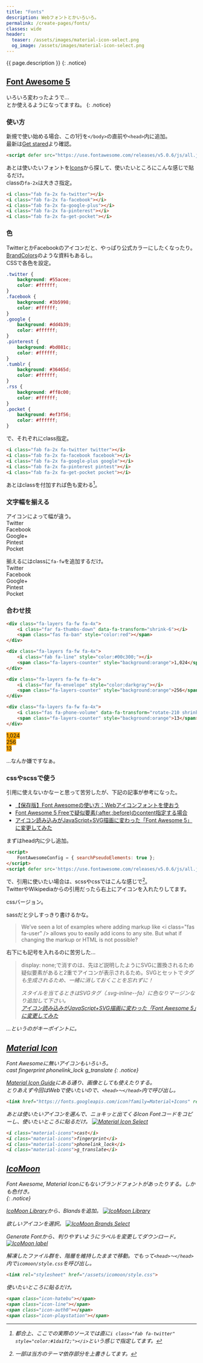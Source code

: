 ```yaml
---
title: "Fonts"
description: Webフォントとかいろいろ。
permalink: /create-pages/fonts/
classes: wide
header:
  teaser: /assets/images/material-icon-select.png
  og_image: /assets/images/material-icon-select.png
---
```

{{ page.description }}
{: .notice}

## [Font Awesome 5](https://fontawesome.com/)

いろいろ変わったようで…  
<i class="fab fa-line fa-3x"></i>とか使えるようになってますね。
{: .notice}

### 使い方

新規で使い始める場合、この1行を`</body>`の直前や`<head>`内に追加。  
最新は[Get stared](https://fontawesome.com/get-started)より確認。
```html
<script defer src="https://use.fontawesome.com/releases/v5.0.6/js/all.js"></script>
```

あとは使いたいフォントを[Icons](https://fontawesome.com/icons)から探して、使いたいところにこんな感じで貼るだけ。  
classの`fa-2x`は大きさ指定。
```html
<i class="fab fa-2x fa-twitter"></i>
<i class="fab fa-2x fa-facebook"></i> 
<i class="fab fa-2x fa-google-plus"></i> 
<i class="fab fa-2x fa-pinterest"></i> 
<i class="fab fa-2x fa-get-pocket"></i>
```

<i class="fab fa-2x fa-twitter"></i>
<i class="fab fa-2x fa-facebook"></i> 
<i class="fab fa-2x fa-google-plus"></i> 
<i class="fab fa-2x fa-pinterest"></i> 
<i class="fab fa-2x fa-get-pocket"></i>

### 色

TwitterとかFacebookのアイコンだと、やっぱり公式カラーにしたくなったり。[BrandColors](https://brandcolors.net/)のような資料もあるし。  
CSSで各色を設定。
```css
.twitter {
    background: #55acee;   
    color: #ffffff;
}
.facebook {
    background: #3b5998;
    color: #ffffff;
}
.google {
    background: #dd4b39;
    color: #ffffff;
}
.pinterest {
    background: #bd081c;
    color: #ffffff;
}
.tumblr {
    background: #36465d;
    color: #ffffff;
}
.rss {
    background: #ff8c00;
    color: #ffffff;
}
.pocket {
    background: #ef3f56;
    color: #ffffff;
}
```
で、それぞれにclass指定。
```html
<i class="fab fa-2x fa-twitter twitter"></i>
<i class="fab fa-2x fa-facebook facebook"></i> 
<i class="fab fa-2x fa-google-plus google"></i> 
<i class="fab fa-2x fa-pinterest pintest"></i> 
<i class="fab fa-2x fa-get-pocket pocket"></i>
```

あとはclassを付加すれば色も変わる[^brand-colors]。  
<i class="fab fa-2x fa-twitter twitter" style="color:#1da1f2;"></i>
<i class="fab fa-2x fa-facebook facebook" style="color:#3b5998;"></i> 
<i class="fab fa-2x fa-google-plus google" style="color:#dd4b39;"></i> 
<i class="fab fa-2x fa-pinterest pintest" style="color:#bd081c;"></i> 
<i class="fab fa-2x fa-get-pocket pocket" style="color:#ef4056;"></i>

[^brand-colors]:都合上、ここでの実際のソースでは直に`i class="fab fa-twitter" style="color:#1da1f2;"></i>`という感じで指定してます。

### 文字幅を揃える

アイコンによって幅が違う。  
<i class="fab fa-2x fa-twitter twitter" style="color:#1da1f2;"></i> Twitter  
<i class="fab fa-2x fa-facebook facebook" style="color:#3b5998;"></i> Facebook  
<i class="fab fa-2x fa-google-plus google" style="color:#dd4b39;"></i> Google+  
<i class="fab fa-2x fa-pinterest pintest" style="color:#bd081c;"></i> Pintest  
<i class="fab fa-2x fa-get-pocket pocket" style="color:#ef4056;"></i> Pocket  

揃えるにはclassに`fa-fw`を追加するだけ。  
<i class="fab fa-2x fa-fw fa-twitter" style="color:#1da1f2;"></i> Twitter  
<i class="fab fa-2x fa-fw fa-facebook facebook" style="color:#3b5998;"></i> Facebook  
<i class="fab fa-2x fa-fw fa-google-plus google" style="color:#dd4b39;"></i> Google+  
<i class="fab fa-2x fa-fw fa-pinterest pintest" style="color:#bd081c;"></i> Pintest  
<i class="fab fa-2x fa-fw fa-get-pocket pocket" style="color:#ef4056;"></i> Pocket  

### 合わせ技

```html
<div class="fa-layers fa-fw fa-4x">
    <i class="far fa-thumbs-down" data-fa-transform="shrink-6"></i>
    <span class="fas fa-ban" style="color:red"></span>
</div>

<div class="fa-layers fa-fw fa-4x">
    <i class="fab fa-line" style="color:#00c300;"></i>
    <span class="fa-layers-counter" style="background:orange">1,024</span>
</div>

<div class="fa-layers fa-fw fa-4x">
    <i class="far fa-envelope" style="color:darkgray"></i>
    <span class="fa-layers-counter" style="background:orange">256</span>
</div>

<div class="fa-layers fa-fw fa-4x">
    <i class="fas fa-phone-volume" data-fa-transform="rotate-210 shrink-3 flip-v flip-h" data-fa-mask="fas fa-circle" style="color:dodgerblue;"></i>
    <span class="fa-layers-counter" style="background:orange">13</span>
</div>
```
<div class="fa-layers fa-fw fa-4x">
    <i class="far fa-thumbs-down" data-fa-transform="shrink-6"></i>
    <span class="fas fa-ban" style="color:red"></span>
</div>

<div class="fa-layers fa-fw fa-4x">
    <i class="fab fa-line" style="color:#00c300;"></i>
    <span class="fa-layers-counter" style="background:orange">1,024</span>
</div>

<div class="fa-layers fa-fw fa-4x">
    <i class="far fa-envelope" style="color:darkgray"></i>
    <span class="fa-layers-counter" style="background:orange">256</span>
</div>

<div class="fa-layers fa-fw fa-4x">
    <i class="fas fa-phone-volume" data-fa-transform="rotate-210 shrink-3 flip-v flip-h" data-fa-mask="fas fa-circle" style="color:dodgerblue;"></i>
    <span class="fa-layers-counter" style="background:orange">13</span>
</div>

…なんか嫌ですなぁ。

### cssやscssで使う

引用に使えないかなーと思って苦労したが、下記の記事が参考になった。
+ [【保存版】Font Awesomeの使い方：Webアイコンフォントを使おう](https://saruwakakun.com/html-css/basic/font-awesome)
+ [Font Awesome 5 Freeで疑似要素(:after,:before)のcontent指定する場合](https://qiita.com/Garyuten/items/6d68da5cdac6dab9ba26)
+ [アイコン読み込みがJavaScript+SVG描画に変わった「Font Awesome 5」に変更してみた](https://creatorclip.info/2018/02/fontawesome-5-change/)

まずはhead内に少し追加。
```html
<script>
    FontAwesomeConfig = { searchPseudoElements: true };
</script>
<script defer src='https://use.fontawesome.com/releases/v5.0.6/js/all.js'/>
```
で、引用に使いたい場合は、scssやcssではこんな感じで[^mm-blockquote]。  
TwitterやWikipediaからの引用だったら右上にアイコンを入れたりしてます。

[^mm-blockquote]: 一部は当方のテーマ依存部分を上書きしてます。

cssバージョン。
<script src="https://gist.github.com/laureltreetop/85655027ff1846841ec8e8d48e1ec37f.js?file=SassMeister-output.css"></script>
sassだと少しすっきり書けるかな。
<script src="https://gist.github.com/laureltreetop/85655027ff1846841ec8e8d48e1ec37f.js?file=SassMeister-input.scss"></script>

> We’ve seen a lot of examples where adding markup like &lt;i class=&quot;fas fa-user&quot; /&gt; allows you to easily add icons to any site. But what if changing the markup or HTML is not possible?  

右下にも記号を入れるのに苦労した…  

> display: none;で消すのは、先ほど説明したようにSVGに置換されるため疑似要素があると2重でアイコンが表示されるため。SVGとセットで<i>タグも生成されるため、一緒に消しておくことを忘れずに！
>
> スタイルを当てるときはSVGタグ（.svg-inline--fa）に色なりマージンなり追加して下さい。  
> <cite><a href="https://creatorclip.info/2018/02/fontawesome-5-change/">アイコン読み込みがJavaScript+SVG描画に変わった「Font Awesome 5」に変更してみた</a></cite>

…というのがキーポイントに。

## [Material Icon](https://material.io/icons/)

Font Awesomeに無いアイコンもいろいろ。  
<i class="material-icons">cast</i>
<i class="material-icons purple500">fingerprint</i>
<i class="material-icons">phonelink_lock</i>
<i class="material-icons">g_translate</i>
{: .notice}

[Material Icon Guide](http://google.github.io/material-design-icons/)にある通り、画像としても使えたりする。  
とりあえず今回はWebで使いたいので、`<head>～</head>`内で呼び出し。
```html
<link href="https://fonts.googleapis.com/icon?family=Material+Icons" rel="stylesheet">
```

あとは使いたいアイコンを選んで、ニョキッと出てくるIcon Fontコードをコピーし、使いたいところに貼るだけ。
[![Material Icon Select](/assets/images/material-icon-select.png)](/assets/images/material-icon-select.png)
```html
<i class="material-icons">cast</i>
<i class="material-icons">fingerprint</i>
<i class="material-icons">phonelink_lock</i>
<i class="material-icons">g_translate</i>
```

## [IcoMoon](https://icomoon.io/)

Font Awesome, Material Iconにもないブランドフォントがあったりする。しかも色付き。  
<span class="icon-hatebu"></span>
<span class="icon-line"></span>
<span class="icon-auth0"></span>
<span class="icon-playstation"></span>
{: .notice}

[IcoMoon Library](https://icomoon.io/app/#/select/library)から、Blandsを追加。
[![IcoMoon Library](/assets/images/icomoon-library.png)](/assets/images/icomoon-library.png)

欲しいアイコンを選択。
[![IcoMoon Brands Select](/assets/images/icomoon-brands-select.png)](/assets/images/icomoon-brands-select.png)

Generate Fontから、判りやすいようにラベルを変更してダウンロード。
[![IcoMoon label](/assets/images/icomoon-set-icon-label.png)](/assets/images/icomoon-set-icon-label.png)

解凍したファイル群を、階層を維持したままで移動。でもって`<head>～</head>`内で`icomoon/style.css`を呼び出し。
```html
<link rel="stylesheet" href="/assets/icomoon/style.css">
```

使いたいところに貼るだけ。
```html
<span class="icon-hatebu"></span>
<span class="icon-line"></span>
<span class="icon-auth0"></span>
<span class="icon-playstation"></span>
```